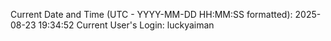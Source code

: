Current Date and Time (UTC - YYYY-MM-DD HH:MM:SS formatted): 2025-08-23 19:34:52
Current User's Login: luckyaiman
